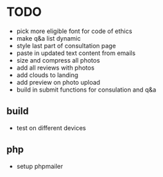 # TODO

- pick more eligible font for code of ethics
- make q&a list dynamic
- style last part of consultation page
- paste in updated text content from emails
- size and compress all photos
- add all reviews with photos
- add clouds to landing
- add preview on photo upload
- build in submit functions for consulation and q&a

## build 
- test on different devices

## php
- setup phpmailer
